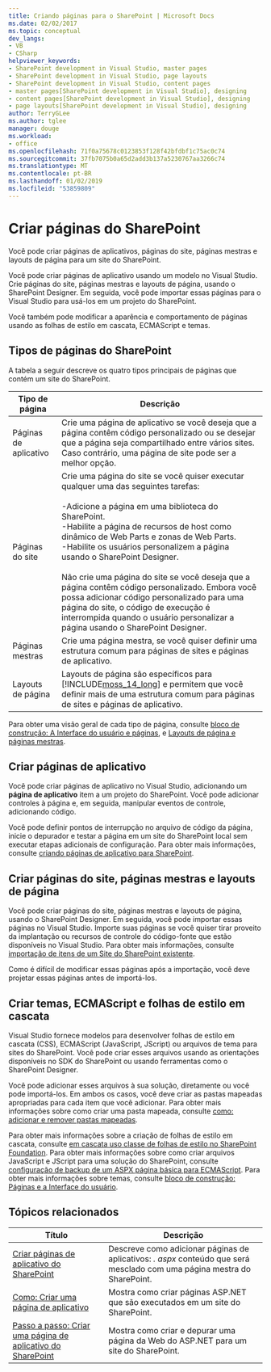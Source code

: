 ```yaml
---
title: Criando páginas para o SharePoint | Microsoft Docs
ms.date: 02/02/2017
ms.topic: conceptual
dev_langs:
- VB
- CSharp
helpviewer_keywords:
- SharePoint development in Visual Studio, master pages
- SharePoint development in Visual Studio, page layouts
- SharePoint development in Visual Studio, content pages
- master pages[SharePoint development in Visual Studio], designing
- content pages[SharePoint development in Visual Studio], designing
- page layouts[SharePoint development in Visual Studio], designing
author: TerryGLee
ms.author: tglee
manager: douge
ms.workload:
- office
ms.openlocfilehash: 71f0a75678c0123853f128f42bfdbf1c75ac0c74
ms.sourcegitcommit: 37fb7075b0a65d2add3b137a5230767aa3266c74
ms.translationtype: MT
ms.contentlocale: pt-BR
ms.lasthandoff: 01/02/2019
ms.locfileid: "53859809"
---
```

# <a name="create-pages-for-sharepoint"></a>Criar páginas do SharePoint
  Você pode criar páginas de aplicativos, páginas do site, páginas mestras e layouts de página para um site do SharePoint.  
  
 Você pode criar páginas de aplicativo usando um modelo no Visual Studio. Crie páginas do site, páginas mestras e layouts de página, usando o SharePoint Designer. Em seguida, você pode importar essas páginas para o Visual Studio para usá-los em um projeto do SharePoint.  
  
 Você também pode modificar a aparência e comportamento de páginas usando as folhas de estilo em cascata, ECMAScript e temas.  
  
## <a name="types-of-sharepoint-pages"></a>Tipos de páginas do SharePoint
 A tabela a seguir descreve os quatro tipos principais de páginas que contém um site do SharePoint.  
  
|Tipo de página|Descrição|  
|---------------|-----------------|  
|Páginas de aplicativo|Crie uma página de aplicativo se você deseja que a página contêm código personalizado ou se desejar que a página seja compartilhado entre vários sites. Caso contrário, uma página de site pode ser a melhor opção.|  
|Páginas do site|Crie uma página do site se você quiser executar qualquer uma das seguintes tarefas:<br /><br /> -Adicione a página em uma biblioteca do SharePoint.<br />-Habilite a página de recursos de host como dinâmico de Web Parts e zonas de Web Parts.<br />-Habilite os usuários personalizem a página usando o SharePoint Designer.<br /><br /> Não crie uma página do site se você deseja que a página contêm código personalizado. Embora você possa adicionar código personalizado para uma página do site, o código de execução é interrompida quando o usuário personalizar a página usando o SharePoint Designer.|  
|Páginas mestras|Crie uma página mestra, se você quiser definir uma estrutura comum para páginas de sites e páginas de aplicativo.|  
|Layouts de página|Layouts de página são específicos para [!INCLUDE[moss_14_long](../sharepoint/includes/moss-14-long-md.md)] e permitem que você definir mais de uma estrutura comum para páginas de sites e páginas de aplicativo.|  
  
 Para obter uma visão geral de cada tipo de página, consulte [bloco de construção: A Interface do usuário e páginas](http://go.microsoft.com/fwlink/?LinkID=182095), e [Layouts de página e páginas mestras](http://go.microsoft.com/fwlink/?LinkID=182096).  
  
## <a name="create-application-pages"></a>Criar páginas de aplicativo
 Você pode criar páginas de aplicativo no Visual Studio, adicionando um **página de aplicativo** item a um projeto do SharePoint. Você pode adicionar controles à página e, em seguida, manipular eventos de controle, adicionando código.  
  
 Você pode definir pontos de interrupção no arquivo de código da página, inicie o depurador e testar a página em um site do SharePoint local sem executar etapas adicionais de configuração. Para obter mais informações, consulte [criando páginas de aplicativo para SharePoint](../sharepoint/creating-application-pages-for-sharepoint.md).  
  
## <a name="create-site-pages-master-pages-and-page-layouts"></a>Criar páginas do site, páginas mestras e layouts de página
 Você pode criar páginas do site, páginas mestras e layouts de página, usando o SharePoint Designer. Em seguida, você pode importar essas páginas no Visual Studio. Importe suas páginas se você quiser tirar proveito da implantação ou recursos de controle do código-fonte que estão disponíveis no Visual Studio. Para obter mais informações, consulte [importação de itens de um Site do SharePoint existente](../sharepoint/importing-items-from-an-existing-sharepoint-site.md).  
  
 Como é difícil de modificar essas páginas após a importação, você deve projetar essas páginas antes de importá-los.  
  
## <a name="create-cascading-style-sheets-ecmascript-and-themes"></a>Criar temas, ECMAScript e folhas de estilo em cascata
 Visual Studio fornece modelos para desenvolver folhas de estilo em cascata (CSS), ECMAScript (JavaScript, JScript) ou arquivos de tema para sites do SharePoint. Você pode criar esses arquivos usando as orientações disponíveis no SDK do SharePoint ou usando ferramentas como o SharePoint Designer.  
  
 Você pode adicionar esses arquivos à sua solução, diretamente ou você pode importá-los. Em ambos os casos, você deve criar as pastas mapeadas apropriadas para cada item que você adicionar. Para obter mais informações sobre como criar uma pasta mapeada, consulte [como: adicionar e remover pastas mapeadas](../sharepoint/how-to-add-and-remove-mapped-folders.md).  
  
 Para obter mais informações sobre a criação de folhas de estilo em cascata, consulte [em cascata uso classe de folhas de estilo no SharePoint Foundation](http://go.microsoft.com/fwlink/?LinkID=182098). Para obter mais informações sobre como criar arquivos JavaScript e JScript para uma solução do SharePoint, consulte [configuração de backup de um ASPX página básica para ECMAScript](http://go.microsoft.com/fwlink/?LinkID=182099). Para obter mais informações sobre temas, consulte [bloco de construção: Páginas e a Interface do usuário](http://go.microsoft.com/fwlink/?LinkID=182095).  
  
## <a name="related-topics"></a>Tópicos relacionados
  
|Título|Descrição|  
|-----------|-----------------|  
|[Criar páginas de aplicativo do SharePoint](../sharepoint/creating-application-pages-for-sharepoint.md)|Descreve como adicionar páginas de aplicativos: *. aspx* conteúdo que será mesclado com uma página mestra do SharePoint.|  
|[Como: Criar uma página de aplicativo](../sharepoint/how-to-create-an-application-page.md)|Mostra como criar páginas ASP.NET que são executados em um site do SharePoint.|  
|[Passo a passo: Criar uma página de aplicativo do SharePoint](../sharepoint/walkthrough-creating-a-sharepoint-application-page.md)|Mostra como criar e depurar uma página da Web do ASP.NET para um site do SharePoint.|  
